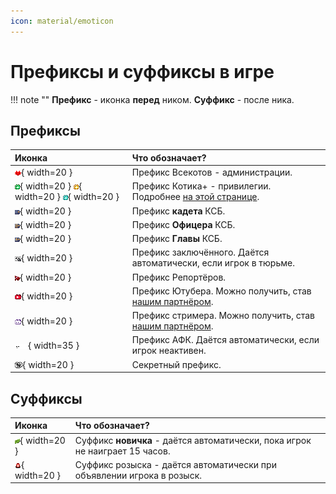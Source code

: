```yaml
---
icon: material/emoticon
---
```


# Префиксы и суффиксы в игре

!!! note ""
    **Префикс** - иконка **перед** ником. **Суффикс** - после ника.

## Префиксы

| Иконка | Что обозначает? |
| :------- | :--------------- | 
|![admin](../../assets/prefixes/admin.png){ width=20 }|Префикс Всекотов - администрации.|
|![k+](../../assets/prefixes/kplus.png){ width=20 } ![k++](../../assets/prefixes/kplusplus.png){ width=20 } ![k++](../../assets/prefixes/kplusplusplus.png){ width=20 }|Префикс <span class="neon">Котика+</span> - привилегии. Подробнее [на этой странице](../../Информация/donate.md).|
|![kadet](../../assets/prefixes/kadet_police.png){ width=20 }|Префикс **кадета** КСБ.|
|![police](../../assets/prefixes/police.png){ width=20 }|Префикс **Офицера** КСБ.|
|![glav_police](../../assets/prefixes/glav_police.png){ width=20 }|Префикс **Главы** КСБ.|
|![jailed](../../assets/prefixes/jailed.png){ width=20 }|Префикс заключённого. Даётся автоматически, если игрок в тюрьме.|
|![reporter](../../assets/prefixes/reporter.png){ width=20 }|Префикс Репортёров.|
|![yt](../../assets/prefixes/youtube.png){ width=20 }|Префикс Ютубера. Можно получить, став [нашим партнёром](../../Информация/for_media.md).|
|![twitch](../../assets/prefixes/twitch.png){ width=20 }|Префикс стримера. Можно получить, став [нашим партнёром](../../Информация/for_media.md).|
|![afk](../../assets/prefixes/afk.png){ width=35 }|Префикс АФК. Даётся автоматически, если игрок неактивен.|
|![troll](../../assets/prefixes/trollcat.png){ width=20 }|Секретный префикс.|


## Суффиксы
| Иконка | Что обозначает? |
| :------- | :--------------- | 
|![newbie](../../assets/prefixes/newbie.png){ width=20 }|Суффикс **новичка** - даётся автоматически, пока игрок не наиграет 15 часов.|
|![wanted](../../assets/prefixes/wanted.png){ width=20 }|Суффикс розыска - даётся автоматически при объявлении игрока в розыск.|